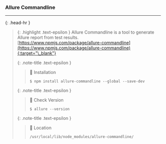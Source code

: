 ### Allure Commandline
<hr>{: .head-hr }

> {: .highlight .text-epsilon }
> Allure Commandline is a tool to generate Allure report from test results.<br>
> [https://www.npmjs.com/package/allure-commandline](https://www.npmjs.com/package/allure-commandline){:target="\_blank"}
>
>
> {: .note-title .text-epsilon } 
>> 🔲 Installation
>>
>> `$ npm install allure-commandline --global --save-dev`
>
>
> {: .note-title .text-epsilon }
>> 🔲 Check Version
>>
>> `$ allure --version`
>
>
> {: .note-title .text-epsilon }
>> 🔲 Location
>>
>> `/usr/local/lib/node_modules/allure-commandline/`
